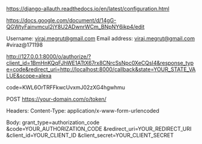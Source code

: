 https://django-allauth.readthedocs.io/en/latest/configuration.html

https://docs.google.com/document/d/14gG-QGWtyFainvmcuI2jY8U2ADwnrWCm_BNpNY6ikp4/edit

Username: viraj.megrut@gmail.com
Email address: viraj.megrut@gmail.com
#viraz@171198


http://127.0.0.1:8000/o/authorize/?client_id=1BmHnKQqFJhWE1ATtX67rx8CNrcSsNpc0XeCQsI4&response_type=code&redirect_uri=http://localhost:8000/callback&state=YOUR_STATE_VALUE&scope=alexa

code=KWL6OrTRFFkwcUvxmJ02zXG4hgwhmu

POST https://your-domain.com/o/token/

Headers:
Content-Type: application/x-www-form-urlencoded

Body:
grant_type=authorization_code
&code=YOUR_AUTHORIZATION_CODE
&redirect_uri=YOUR_REDIRECT_URI
&client_id=YOUR_CLIENT_ID
&client_secret=YOUR_CLIENT_SECRET